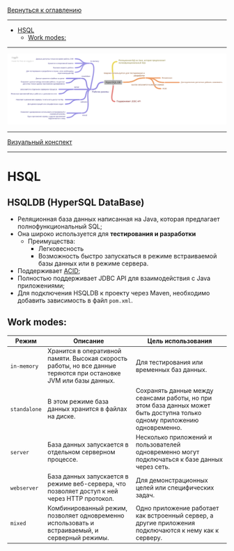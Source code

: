 [Вернуться к оглавлению](https://github.com/engine-it-in/different-level-task/blob/main/README.md)
***
* [HSQL](#hsql)
  * [Work modes:](#work-modes-)
***
![Описание картинки](HyperSQL_DB.png)
***
[Визуальный конспект](https://coggle.it/diagram/ZuP8kqWLaORTxBMj/t/hypersql-db/e0e1922a7cd25d399e63ac75201ea2b6cc454bd75558710831035598fd7d937e)
***

# HSQL

## HSQLDB (HyperSQL DataBase) 
* Реляционная база данных написанная на Java, которая предлагает полнофункциональный SQL;
* Она широко используется для **тестирования и разработки**
  * Преимущества: 
    * Легковесность
    * Возможность быстро запускаться в режиме встраиваемой базы данных или в режиме сервера.
* Поддерживает [ACID](../../common/acid/README.md); 
* Полностью поддерживает JDBC API для взаимодействия с Java приложениями; 
* Для подключения HSQLDB к проекту через Maven, необходимо добавить зависимость в файл `pom.xml`.

## Work modes:

| Режим        | Описание                                                                                                          | Цель использования                                                                                                         |
|--------------|-------------------------------------------------------------------------------------------------------------------|----------------------------------------------------------------------------------------------------------------------------|
| `in-memory`  | Хранится в оперативной памяти. Высокая скорость работы, но все данные теряются при остановке JVM или базы данных. | Для тестирования или временных баз данных.                                                                                 |
| `standalone` | В этом режиме база данных хранится в файлах на диске.                                                             | Сохранять данные между сеансами работы, но при этом база данных может быть доступна только одному приложению одновременно. |
| `server`     | База данных запускается в отдельном серверном процессе.                                                           | Несколько приложений и пользователей одновременно могут подключаться к базе данных через сеть.                             |
| `webserver`  | База данных запускается в режиме веб-сервера, что позволяет доступ к ней через HTTP протокол.                     | Для демонстрационных целей или специфических задач.                                                                        |
| `mixed`      | Комбинированный режим, позволяет одновременно использовать и встраиваемый, и серверный режимы.                    | Одно приложение работает как встроенный сервер, а другие приложения подключаются к нему как к серверу.                     |
